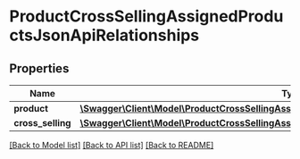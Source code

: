 # ProductCrossSellingAssignedProductsJsonApiRelationships

## Properties
Name | Type | Description | Notes
------------ | ------------- | ------------- | -------------
**product** | [**\Swagger\Client\Model\ProductCrossSellingAssignedProductsJsonApiRelationshipsProduct**](ProductCrossSellingAssignedProductsJsonApiRelationshipsProduct.md) |  | [optional] 
**cross_selling** | [**\Swagger\Client\Model\ProductCrossSellingAssignedProductsJsonApiRelationshipsCrossSelling**](ProductCrossSellingAssignedProductsJsonApiRelationshipsCrossSelling.md) |  | [optional] 

[[Back to Model list]](../../README.md#documentation-for-models) [[Back to API list]](../../README.md#documentation-for-api-endpoints) [[Back to README]](../../README.md)

